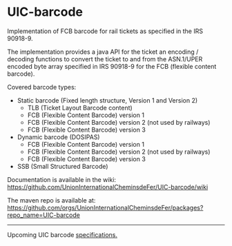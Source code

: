 # UIC-barcode
Implementation of FCB barcode for rail tickets as specified in the IRS 90918-9.

The implementation provides a java API for the ticket an encoding / decoding functions to convert 
the ticket to and from the ASN.1/UPER encoded byte array specified in IRS 90918-9 for the FCB (flexible content barcode).

Covered barcode types:

  - Static barcode (Fixed length structure, Version 1 and Version 2)
     - TLB (Ticket Layout Barcode content)
     - FCB (Flexible Content Barcode) version 1
     - FCB (Flexible Content Barcode) version 2 (not used by railways)
     - FCB (Flexible Content Barcode) version 3
  - Dynamic barcode (DOSIPAS)
     - FCB (Flexible Content Barcode) version 1
     - FCB (Flexible Content Barcode) version 2 (not used by railways)
     - FCB (Flexible Content Barcode) version 3
  - SSB (Small Structured Barcode)
    

Documentation is available in the wiki: https://github.com/UnionInternationalCheminsdeFer/UIC-barcode/wiki

The maven repo is available at: https://github.com/orgs/UnionInternationalCheminsdeFer/packages?repo_name=UIC-barcode

-------------------------------------------------
Upcoming UIC barcode [specifications.](https://unioninternationalcheminsdefer.github.io/UIC-barcode/)
